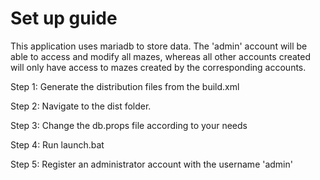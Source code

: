 # Set up guide

This application uses mariadb to store data. 
The 'admin' account will be able to access and modify all mazes, 
whereas all other accounts created will only have access to mazes 
created by the corresponding accounts.

Step 1: Generate the distribution files from the build.xml

Step 2: Navigate to the dist folder.

Step 3: Change the db.props file according to your needs

Step 4: Run launch.bat

Step 5: Register an administrator account with the username 'admin'




